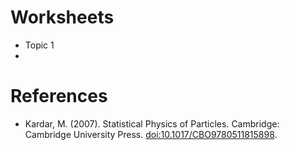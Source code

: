 # Worksheets

- Topic 1 
- 

# References 

- Kardar, M. (2007). Statistical Physics of Particles. Cambridge: Cambridge University Press. [doi:10.1017/CBO9780511815898](doi:10.1017/CBO9780511815898).

